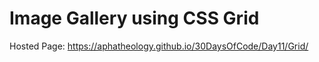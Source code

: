 # Image Gallery using CSS Grid 
Hosted Page: https://aphatheology.github.io/30DaysOfCode/Day11/Grid/
